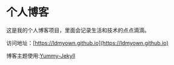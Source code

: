 # 个人博客

这是我的个人博客项目，里面会记录生活和技术的点点滴滴。


访问地址：[https://ldmyown.github.io](https://ldmyown.github.io)


博客主题使用:[Yummy-Jekyll](https://github.com/DONGChuan/Yummy-Jekyll)


